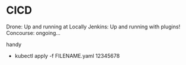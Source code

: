 # CICD
Drone: Up and running at Locally
Jenkins: Up and running with plugins!
Concourse: ongoing...

handy
 - kubectl apply -f FILENAME.yaml
12345678